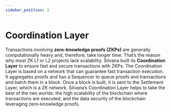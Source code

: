 ```yaml
---
sidebar_position: 3
---
```


# Coordination Layer

Transactions involving **zero-knowledge proofs (ZKPs)** are generally computationally heavy and, therefore, take longer time. That’s the reason why most ZK L1 or L2 projects lack scalability. Silvana built its **Coordination Layer** to ensure fast and secure transactions with ZKPs. The Coordination Layer is based on a network that can guarantee fast transaction execution. It aggregates proofs and has a Sequencer to queue proofs and transactions and batch them in a block. Once a block is built, it is sent to the Settlement Layer, which is a ZK network. Silvana’s Coordination Layer helps to take the best of the two worlds: the high scalability of the blockchain where transactions are executed, and the data security of the blockchain leveraging zero-knowledge proofs.